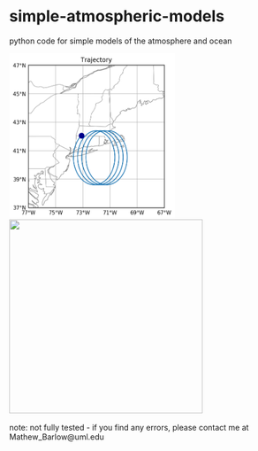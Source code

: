 # simple-atmospheric-models
python code for simple models of the atmosphere and ocean

<img align="left" width="300" height="300" src="traj.png">
<img src="figures/traj.png" width="350" height="350">

</p>
note:  not fully tested - if you find any errors, please contact me at Mathew_Barlow@uml.edu
